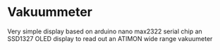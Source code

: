 # Vakuummeter
Very simple display based on arduino nano max2322 serial chip an SSD1327 OLED display to read out an ATIMON wide range vakuumeter
